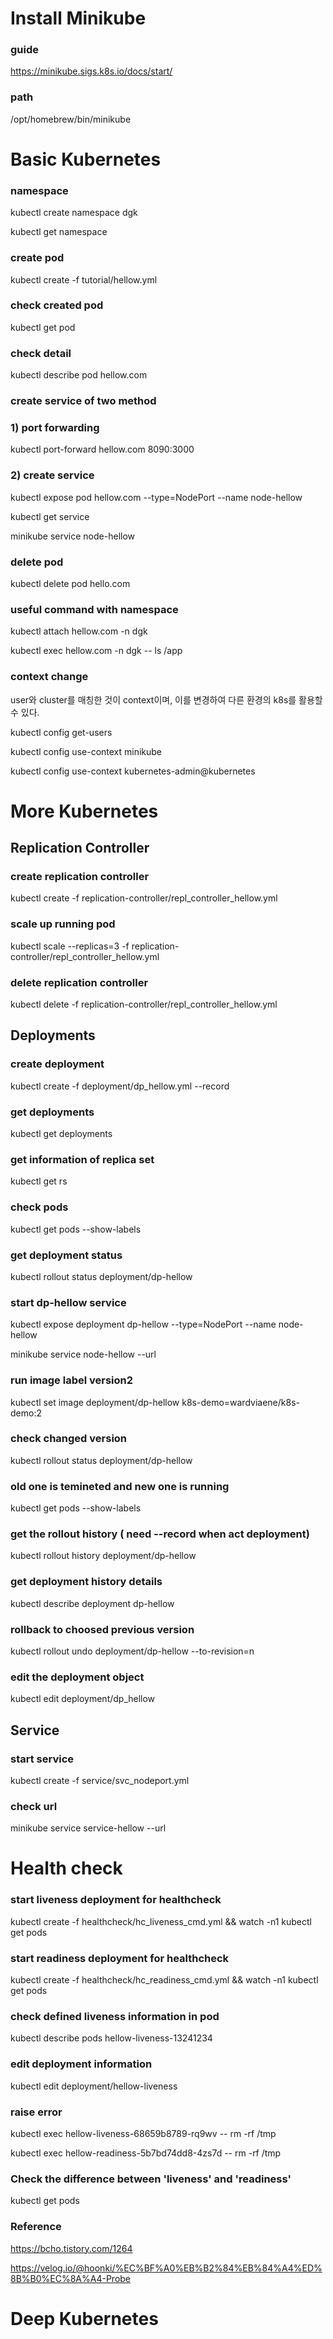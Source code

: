 # Install Minikube

### guide
https://minikube.sigs.k8s.io/docs/start/

### path
/opt/homebrew/bin/minikube 


# Basic Kubernetes 

### namespace
kubectl create namespace dgk

kubectl get namespace


### create pod
kubectl create -f tutorial/hellow.yml


### check created pod
kubectl get pod


### check detail
kubectl describe pod hellow.com


### create service of two method

### 1) port forwarding
kubectl port-forward hellow.com 8090:3000

### 2) create service
kubectl expose pod hellow.com --type=NodePort --name node-hellow

kubectl get service

minikube service node-hellow


### delete pod
kubectl delete pod hello.com


### useful command with namespace
kubectl attach hellow.com -n dgk 

kubectl exec hellow.com -n dgk -- ls /app


### context change
user와 cluster를 매칭한 것이 context이며, 이를 변경하여 다른 환경의 k8s를 활용할 수 있다.

kubectl config get-users

kubectl config use-context minikube

kubectl config use-context kubernetes-admin@kubernetes


# More Kubernetes

## Replication Controller 

### create replication controller 
kubectl create -f replication-controller/repl_controller_hellow.yml

### scale up running pod
kubectl scale --replicas=3 -f replication-controller/repl_controller_hellow.yml

### delete replication controller
kubectl delete -f replication-controller/repl_controller_hellow.yml


## Deployments

### create deployment
kubectl create -f deployment/dp_hellow.yml --record

### get deployments
kubectl get deployments


### get information of replica set
kubectl get rs

### check pods
kubectl get pods --show-labels

### get deployment status
kubectl rollout status deployment/dp-hellow


### start dp-hellow service
kubectl expose deployment dp-hellow --type=NodePort --name node-hellow

minikube service node-hellow --url


### run image label version2
kubectl set image deployment/dp-hellow k8s-demo=wardviaene/k8s-demo:2

### check changed version 
kubectl rollout status deployment/dp-hellow

### old one is temineted and new one is running
kubectl get pods --show-labels

### get the rollout history ( need --record when act deployment)
kubectl rollout history deployment/dp-hellow

### get deployment history details
kubectl describe deployment dp-hellow


### rollback to choosed previous version
kubectl rollout undo deployment/dp-hellow --to-revision=n


### edit the deployment object
kubectl edit deployment/dp_hellow


## Service

### start service
kubectl create -f service/svc_nodeport.yml

### check url
minikube service service-hellow --url


# Health check

### start liveness deployment for healthcheck
kubectl create -f healthcheck/hc_liveness_cmd.yml && watch -n1 kubectl get pods

### start readiness deployment for healthcheck
kubectl create -f healthcheck/hc_readiness_cmd.yml && watch -n1 kubectl get pods

### check defined liveness information in pod
kubectl describe pods hellow-liveness-13241234

### edit deployment information
kubectl edit deployment/hellow-liveness


### raise error
kubectl exec hellow-liveness-68659b8789-rq9wv -- rm -rf /tmp

kubectl exec hellow-readiness-5b7bd74dd8-4zs7d -- rm -rf /tmp

### Check the difference between 'liveness' and 'readiness'
kubectl get pods

### Reference
https://bcho.tistory.com/1264

https://velog.io/@hoonki/%EC%BF%A0%EB%B2%84%EB%84%A4%ED%8B%B0%EC%8A%A4-Probe





# Deep Kubernetes